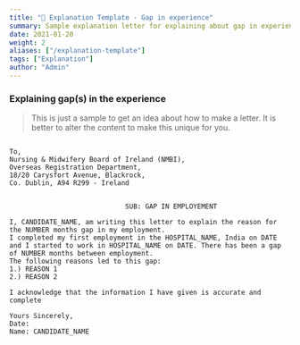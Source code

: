 ```yaml
---
title: "📄 Explanation Template - Gap in experience"
summary: Sample explanation letter for explaining about gap in experience
date: 2021-01-20
weight: 2
aliases: ["/explanation-template"]
tags: ["Explanation"]
author: "Admin"
---
```


### Explaining gap(s) in the experience
> This is just a sample to get an idea about how to make a letter. It is better to alter the content to make this unique for you.

```gist

To,
Nursing & Midwifery Board of Ireland (NMBI),
Overseas Registration Department,
18/20 Carysfort Avenue, Blackrock,
Co. Dublin, A94 R299 - Ireland
 

                             SUB: GAP IN EMPLOYEMENT
 
I, CANDIDATE_NAME, am writing this letter to explain the reason for the NUMBER months gap in my employment.
I completed my first employment in the HOSPITAL_NAME, India on DATE and I started to work in HOSPITAL_NAME on DATE. There has been a gap of NUMBER months between employment.
The following reasons led to this gap:
1.)	REASON 1
2.)	REASON 2
 
I acknowledge that the information I have given is accurate and complete

Yours Sincerely,                                                                                           Date: 
Name: CANDIDATE_NAME

```
